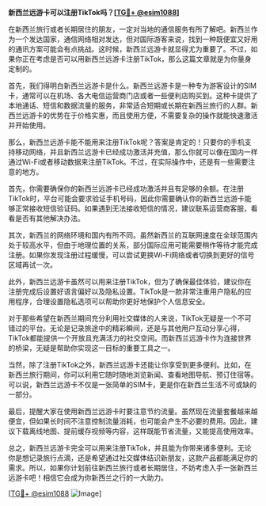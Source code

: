 **新西兰远游卡可以注册TikTok吗？[[TG💪+ @esim1088](https://t.me/s/esim1088)]**

在新西兰旅行或者长期居住的朋友，一定对当地的通信服务有所了解吧。新西兰作为一个发达国家，通信网络相对发达，但对国际游客来说，找到一种既便宜又好用的通讯方案可能会有点挑战。这时候，新西兰远游卡就显得尤为重要了。不过，如果你正在考虑是否可以用新西兰远游卡注册TikTok，那么这篇文章就是为你量身定制的。

首先，我们得明白新西兰远游卡是什么。新西兰远游卡是一种专为游客设计的SIM卡，通常可以在机场、各大电信运营商门店或者一些便利店购买到。这种卡提供了本地通话、短信和数据流量的服务，非常适合短期或长期在新西兰旅行的人群。新西兰远游卡的优势在于价格实惠，而且使用方便，不需要复杂的操作就能快速激活并开始使用。

那么，新西兰远游卡能不能用来注册TikTok呢？答案是肯定的！只要你的手机支持移动网络，并且新西兰远游卡已经成功激活并充值，那么你就可以像在国内一样通过Wi-Fi或者移动数据来注册TikTok。不过，在实际操作中，还是有一些需要注意的地方。

首先，你需要确保你的新西兰远游卡已经成功激活并且有足够的余额。在注册TikTok时，平台可能会要求验证手机号码，因此你需要确认你的新西兰远游卡能够正常接收短信验证码。如果遇到无法接收短信的情况，建议联系运营商客服，看看是否有其他解决办法。

其次，新西兰的网络环境和国内有所不同。虽然新西兰的互联网速度在全球范围内处于较高水平，但由于地理位置的关系，部分国际应用可能需要稍作等待才能完成注册。如果你发现注册过程缓慢，可以尝试更换Wi-Fi网络或者切换到更好的信号区域再试一次。

此外，新西兰远游卡虽然可以用来注册TikTok，但为了确保最佳体验，建议你在注册完成后设置好语言偏好以及隐私设置。TikTok是一款非常注重用户隐私的应用程序，合理设置隐私选项可以帮助你更好地保护个人信息安全。

对于那些希望在新西兰期间充分利用社交媒体的人来说，TikTok无疑是一个不可错过的平台。无论是记录旅途中的精彩瞬间，还是与其他用户互动分享心得，TikTok都能提供一个开放且充满活力的社交空间。而新西兰远游卡作为连接世界的桥梁，无疑是帮助你实现这一目标的重要工具之一。

当然，除了注册TikTok之外，新西兰远游卡还能让你享受到更多便利。比如，在新西兰旅行期间，你可以利用它随时随地浏览新闻、查看地图导航、预订住宿等。可以说，新西兰远游卡不仅是一张简单的SIM卡，更是你在新西兰生活不可或缺的一部分。

最后，提醒大家在使用新西兰远游卡时要注意节约流量。虽然现在流量套餐越来越便宜，但如果长时间不注意控制流量消耗，也可能会产生不必要的费用。因此，建议下载离线地图、提前缓存视频等内容，这样既能节省流量，又能提高使用效率。

总之，新西兰远游卡完全可以用来注册TikTok，并且能为你带来诸多便利。无论你是想记录旅行点滴，还是希望通过社交媒体结识新朋友，这款产品都能满足你的需求。所以，如果你计划前往新西兰旅行或者长期居住，不妨考虑入手一张新西兰远游卡吧！相信它会成为你新西兰之行的一大助力。

[[TG💪+ @esim1088](https://t.me/s/esim1088) ![Image](https://i.postimg.cc/4NQfJmqS/Snipaste-2025-05-13-00-14-12.png)]